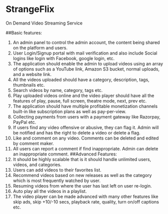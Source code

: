 # StrangeFlix
On Demand Video Streaming Service

##Basic features:
1. An admin panel to control the admin account, the content being shared on the platform and
users.
2. User Login/Signup portal with mail verification and also include Social logins like login with
Facebook, google login, etc.
3. The application should enable the admin to upload videos using an array of options such as
a YouTube link, Amazon S3 bucket, normal uploads, and a website link.
4. All the videos uploaded should have a category, description, tags, thumbnails etc.
5. Search videos by name, category, tags etc.
6. Play uploaded videos online and the video player should have all the features of play, pause,
full screen, theatre mode, next, prev etc.
7. The application should have multiple profitable monetization channels built-in like
subscription plans as well as pay-per-view.
8. Collecting payments from users with a payment gateway like Razorpay, PayPal etc.
9. If users find any video offensive or abusive, they can flag it. Admin will be notified and has
the right to delete a video or delete a flag.
10. Like and comment on any video. Comments can be deleted and edited by comment maker.
11. All users can report a comment if find inappropriate. Admin can delete an inappropriate
comment.
##Advanced Features:
1. It should be highly scalable that is it should handle unlimited users, videos, and categories.
2. Users can add videos to their favorites list.
3. Recommend videos based on new releases as well as the category which is most frequently
watched by user.
4. Resuming videos from where the user has last left on user re-login.
5. Auto play all the videos in a playlist.
6. The video player can be made advanced with many other features like skip ads, skip +10/-10
secs, playback rate, quality, turn on/off captions etc.